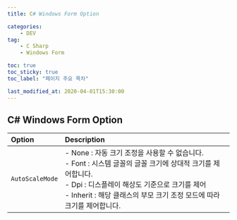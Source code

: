 ```yaml
---
title: C# Windows Form Option

categories: 
    - DEV
tag:
    - C Sharp
    - Windows Form

toc: true
toc_sticky: true
toc_label: "페이지 주요 목차"

last_modified_at: 2020-04-01T15:30:00
---
```


## C# Windows Form Option ##

| Option | Description |
| :----- | :---------- |
| `AutoScaleMode` | - None : 자동 크기 조정을 사용할 수 없습니다.  <br/> - Font : 시스템 글꼴의 글꼴 크기에 상대적 크기를 제어합니다. <br/> - Dpi : 디스플레이 해상도 기준으로 크기를 제어 <br/> - Inherit : 해당 클래스의 부모 크기 조정 모드에 따라 크기를 제어합니다.|
